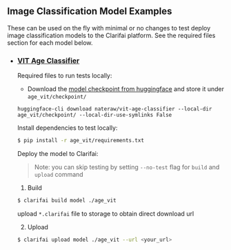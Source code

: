 ## Image Classification Model Examples

These can be used on the fly with minimal or no changes to test deploy image classification models to the Clarifai platform. See the required files section for each model below.

* ### [VIT Age Classifier](./age_vit/)

	Required files to run tests locally:

	* Download the [model checkpoint from huggingface](https://huggingface.co/nateraw/vit-age-classifier/tree/main) and store it under `age_vit/checkpoint/`
	```
	huggingface-cli download nateraw/vit-age-classifier --local-dir age_vit/checkpoint/ --local-dir-use-symlinks False
	```

	Install dependencies to test locally:

	```bash
	$ pip install -r age_vit/requirements.txt
	```

	Deploy the model to Clarifai:
		
	>Note: you can skip testing by setting `--no-test` flag for `build` and `upload` command

	1. Build

	```bash
	$ clarifai build model ./age_vit
	```
	upload `*.clarifai` file to storage to obtain direct download url

	2. Upload

	```bash
	$ clarifai upload model ./age_vit --url <your_url> 
	```
